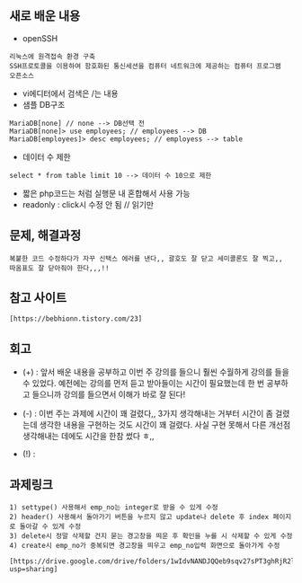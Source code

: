 ## 새로 배운 내용
- openSSH
```
리눅스에 원격접속 환경 구축
SSH프로토콜을 이용하여 함호화된 통신세션을 컴퓨터 네트워크에 제공하는 컴퓨터 프로그램
오픈소스
```
- vi에디터에서 검색은 /는 내용
- 샘플 DB구조
```
MariaDB[none] // none --> DB선택 전
MariaDB[none]> use employees; // employees --> DB
MariaDB[employees]> desc employees; // employess --> table
```
- 데이터 수 제한
```
select * from table limit 10 --> 데이터 수 10으로 제한
```
- 짧은 php코드는 <?=$row['emp_no']?>처럼 실행문 내 혼합해서 사용 가능
- readonly : click시 수정 안 됨 // 읽기만 


## 문제, 해결과정
```
복붙한 코드 수정하다가 자꾸 신택스 에러를 낸다,, 괄호도 잘 닫고 세미콜론도 잘 찍고,, 따옴표도 잘 닫아줘야 한다,,,!!
```


## 참고 사이트
```
[https://bebhionn.tistory.com/23]
```

## 회고
* (+) : 앞서 배운 내용을 공부하고 이번 주 강의를 들으니 훨씬 수월하게 강의를 들을 수 있었다. 예전에는 강의를 먼저 듣고 받아들이는 시간이 필요했는데 한 번 공부하고 들으니까 강의를 들으면서 이해가 바로 잘 된다!
- (-) : 이번 주는 과제에 시간이 꽤 걸렸다,, 3가지 생각해내는 거부터 시간이 좀 걸렸는데 생각한 내용을 구현하는 것도 시간이 꽤 걸렸다. 사실 구현 못해서 다른 개선점 생각해내는 데에도 시간을 한참 썼다 ㅎ,,
+ (!) : 

## 과제링크
```
1) settype() 사용해서 emp_no는 integer로 받을 수 있게 수정
2) header() 사용해서 돌아가기 버튼을 누르지 않고 update나 delete 후 index 페이지로 돌아갈 수 있게 수정
3) delete시 정말 삭제할 건지 묻는 경고창을 띄운 후 확인을 누를 시 삭제할 수 있게 수정
4) create시 emp_no가 중복되면 경고창을 띄우고 emp_no입력 화면으로 돌아가게 수정

[https://drive.google.com/drive/folders/1wIdvNANDJQQeb9sqv27sPT3ghRjR2l0g?usp=sharing]
```
